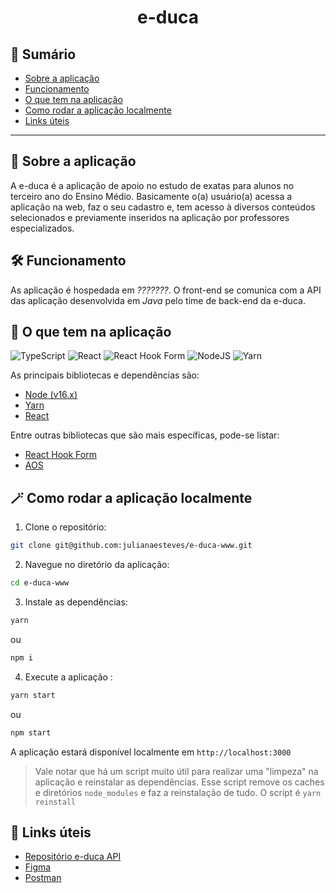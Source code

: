 <h1 align="center">
  e-duca
</h1>

## 📃 Sumário
- [Sobre a aplicação](#-Sobre-a-aplicação)
- [Funcionamento](#-Funcionamento)
- [O que tem na aplicação](#-O-que-tem-na-aplicação)
- [Como rodar a aplicação localmente](#-Como-rodar-a-aplicação-localmente)
- [Links úteis](#-Links-úteis)
-----

## 🔮 Sobre a aplicação

A e-duca é a aplicação de apoio no estudo de exatas para alunos no terceiro ano do Ensino Médio. Basicamente o(a) usuário(a) acessa a aplicação na web, faz o seu cadastro e, tem acesso à diversos conteúdos selecionados e previamente inseridos na aplicação por professores especializados.

## 🛠 Funcionamento

As aplicação é hospedada em _???????_. O front-end se comunica com a API das aplicação desenvolvida em _Java_ pelo time de back-end da e-duca.

## 🔩 O que tem na aplicação
![TypeScript](https://img.shields.io/badge/typescript-%23007ACC.svg?style=for-the-badge&logo=typescript&logoColor=white)
![React](https://img.shields.io/badge/react-%2320232a.svg?style=for-the-badge&logo=react&logoColor=%2361DAFB)
![React Hook Form](https://img.shields.io/badge/React%20Hook%20Form-%23EC5990.svg?style=for-the-badge&logo=reacthookform&logoColor=white)
![NodeJS](https://img.shields.io/badge/node.js-6DA55F?style=for-the-badge&logo=node.js&logoColor=white)
![Yarn](https://img.shields.io/badge/yarn-%232C8EBB.svg?style=for-the-badge&logo=yarn&logoColor=white)

As principais bibliotecas e dependências são:

- [Node (v16.x)](https://nodejs.org/en/)
- [Yarn](https://yarnpkg.com/)
- [React](https://pt-br.reactjs.org/)

Entre outras bibliotecas que são mais específicas, pode-se listar:

- [React Hook Form](https://react-hook-form.com/)
- [AOS](https://michalsnik.github.io/aos/)

## 🪄 Como rodar a aplicação localmente

1. Clone o repositório:

```bash
git clone git@github.com:julianaesteves/e-duca-www.git
```

2. Navegue no diretório da aplicação:

```bash
cd e-duca-www
```

3. Instale as dependências:

```bash
yarn
```
ou
```bash
npm i
```

4. Execute a aplicação :

```bash
yarn start
```
ou
```bash
npm start
```

A aplicação estará disponível localmente em
`http://localhost:3000`


> Vale notar que há um script muito útil para realizar uma "limpeza" na aplicação e reinstalar as dependências. Esse script remove os caches e diretórios `node_modules` e faz a reinstalação de tudo. O script é `yarn reinstall`

## 🔗 Links úteis

- [Repositório e-duca API](https://github.com/julianaesteves/e-duca-api)
- [Figma](https://www.figma.com/file/IFa75b4b0aiR99MQm8oyyt/e-duca?node-id=0%3A1)
- [Postman]()

